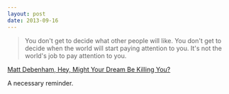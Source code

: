 ```yaml
---
layout: post
date: 2013-09-16
---
```


>You don't get to decide what other people will like. You don't get to decide when the world will start paying attention to you. It's not the world's job to pay attention to you.

[Matt Debenham, Hey, Might Your Dream Be Killing You?](http://www.mattdebenham.com/blog/hey-might-your-dream-be-killing-you/)

A necessary reminder. 

